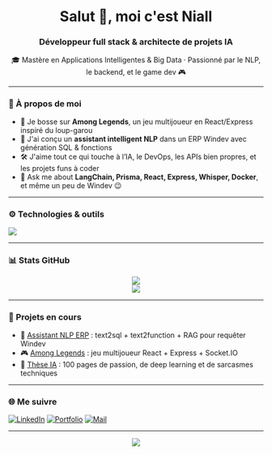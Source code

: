 <h1 align="center">Salut 👋, moi c'est Niall</h1>
<h3 align="center">Développeur full stack & architecte de projets IA</h3>

<p align="center">
  🎓 Mastère en Applications Intelligentes & Big Data · Passionné par le NLP, le backend, et le game dev 🎮
</p>

---

### 🧠 À propos de moi

- 🔭 Je bosse sur **Among Legends**, un jeu multijoueur en React/Express inspiré du loup-garou
- 🤖 J'ai conçu un **assistant intelligent NLP** dans un ERP Windev avec génération SQL & fonctions
- 🛠️ J'aime tout ce qui touche à l’IA, le DevOps, les APIs bien propres, et les projets funs à coder
- 💬 Ask me about **LangChain, Prisma, React, Express, Whisper, Docker**, et même un peu de Windev 😉

---

### ⚙️ Technologies & outils

<p align="left">
  <img src="https://skillicons.dev/icons?i=ts,react,express,nodejs,python,java,mysql,mongodb,docker,git,prisma,graphql" />
</p>

---

### 📊 Stats GitHub

<p align="center">
  <img src="https://github-readme-stats.vercel.app/api?username=Niall&show_icons=true&theme=tokyonight&hide=issues&count_private=true" />
  <br />
  <img src="https://github-readme-stats.vercel.app/api/top-langs/?username=Niall&layout=compact&theme=tokyonight&langs_count=6" />
</p>

---

### 🚀 Projets en cours

- 🧠 [Assistant NLP ERP](https://github.com/Niall/assistant-nlp-erp) : text2sql + text2function + RAG pour requêter Windev
- 🎮 [Among Legends](https://github.com/Niall/among-legends) : jeu multijoueur React + Express + Socket.IO
- 🔬 [Thèse IA](https://github.com/Niall/thesis-nlp-assistant) : 100 pages de passion, de deep learning et de sarcasmes techniques

---

### 🌐 Me suivre

[![LinkedIn](https://img.shields.io/badge/-LinkedIn-0077b5?style=flat-square&logo=linkedin&logoColor=white)](https://www.linkedin.com/in/ton-profil)
[![Portfolio](https://img.shields.io/badge/-Portfolio-000?style=flat-square&logo=firefox&logoColor=white)](https://ton-site.com)
[![Mail](https://img.shields.io/badge/-Contact%20me-D14836?style=flat-square&logo=gmail&logoColor=white)](mailto:tonmail@gmail.com)

---

<p align="center">
  <img src="https://readme-typing-svg.demolab.com?font=Fira+Code&pause=1000&center=true&vCenter=true&width=435&lines=Welcome+to+my+code+universe!;Always+shipping+cool+stuff...;Sometimes+breaking+prod+😅" />
</p>
